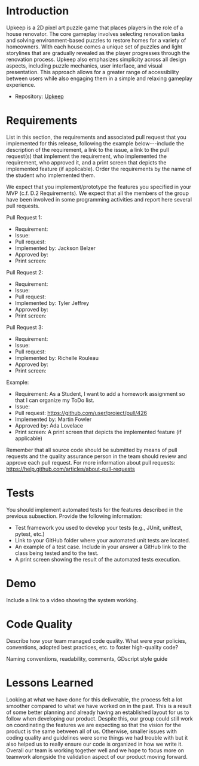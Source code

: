 # Introduction #
Upkeep is a 2D pixel art puzzle game that places players in the role of a house renovator. The core gameplay involves selecting renovation tasks and solving environment-based puzzles to restore homes for a variety of homeowners. With each house comes a unique set of puzzles and light storylines that are gradually revealed as the player progresses through the renovation process. Upkeep also emphasizes simplicity across all design aspects, including puzzle mechanics, user interface, and visual presentation. This approach allows for a greater range of accessibility between users while also engaging them in a simple and relaxing gameplay experience.
- Repository: [Upkeep](https://github.com/TJeffrey237/CS386Project)

# Requirements #
List in this section, the requirements and associated pull request that you implemented for this release, following the example below---include the description of the requirement, a link to the issue,  a link to the pull request(s) that implement the requirement, who implemented the requirement, who approved it, and a print screen that depicts the implemented feature (if applicable). Order the requirements by the name of the student who implemented them.

We expect that you implement/prototype the features you specified in your MVP (c.f. D.2 Requirements). We expect that all the members of the group have been involved in some programming activities and report here several pull requests. 

Pull Request 1:
- Requirement: 
- Issue: 
- Pull request: 
- Implemented by: Jackson Belzer
- Approved by: 
- Print screen: 

Pull Request 2:
- Requirement: 
- Issue: 
- Pull request:
- Implemented by: Tyler Jeffrey
- Approved by:
- Print screen:

Pull Request 3:
- Requirement:
- Issue:
- Pull request:
- Implemented by: Richelle Rouleau
- Approved by: 
- Print screen: 

Example:
- Requirement: As a Student, I want to add a homework assignment so that I can organize my ToDo list.
- Issue: <link to your GitHub issue>
- Pull request: https://github.com/user/project/pull/426
- Implemented by: Martin Fowler
- Approved by: Ada Lovelace
- Print screen: A print screen that depicts the implemented feature (if applicable)

Remember that all source code should be submitted by means of pull requests and the quality assurance person in the team should review and approve each pull request. For more information about pull requests:
https://help.github.com/articles/about-pull-requests  

# Tests #
You should implement automated tests for the features described in the previous subsection. Provide the following information:
- Test framework you used to develop your tests (e.g., JUnit, unittest, pytest, etc.)
- Link to your GitHub folder where your automated unit tests are located.
- An example of a test case. Include in your answer a GitHub link to the class being tested and to the test.
- A print screen showing the result of the automated tests execution. 

# Demo #
Include a link to a video showing the system working.

# Code Quality #
Describe how your team managed code quality. What were your policies, conventions, adopted best practices, etc. to foster high-quality code? 

Naming conventions, readability, comments, GDscript style guide

# Lessons Learned #
Looking at what we have done for this deliverable, the process felt a lot smoother compared to what we have worked on in the past. This is a result of some better planning and already having an established layout for us to follow when developing our product. Despite this, our group could still work on coordinating the features we are expecting so that the vision for the product is the same between all of us. Otherwise, smaller issues with coding quality and guidelines were some things we had trouble with but it also helped us to really ensure our code is organized in how we write it. Overall our team is working together well and we hope to focus more on teamwork alongside the validation aspect of our product moving forward.
